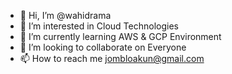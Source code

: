 - 👋 Hi, I’m @wahidrama
- 👀 I’m interested in Cloud Technologies
- 🌱 I’m currently learning AWS & GCP Environment
- 💞️ I’m looking to collaborate on Everyone
- 📫 How to reach me jombloakun@gmail.com

<!---
wahidrama/wahidrama is a ✨ special ✨ repository because its `README.md` (this file) appears on your GitHub profile.
You can click the Preview link to take a look at your changes.
--->
